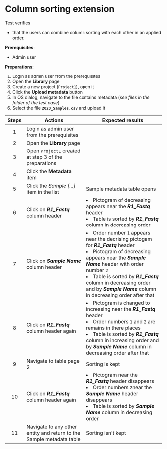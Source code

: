 #	Column sorting extension

Test verifies
- that the users can combine column sorting with each other in an applied order.

**Prerequisites**:

- Admin user

**Preparations**:

1. Login as admin user from the prerequisites
2. Open the **Library** page
3. Create a new project (`Project1`), open it
4. Click the **Upload metadata** button
5. In OS dialog, navigate to the file contains metadata (_see files in the folder of the test case_)
6. Select the file **`2023_Samples.csv`** and upload it

| Steps | Actions | Expected results |
| :---: | --- | --- |
| 1 | Login as admin user from the prerequisites | |
| 2 | Open the **Library** page | |
| 3 | Open `Project1` created at step 3 of the preparations | |
| 4 | Click the **Metadata** item | |
| 5 | Click the *Sample [...]* item in the list | Sample metadata table opens |
| 6 | Click on ***R1_Fastq*** column header | <li> Pictogram of decreasing appears near the ***R1_Fastq*** header <li> Table is sorted by ***R1_Fastq*** column in decreasing order |
| 7 | Click on ***Sample Name*** column header | <li> Order number `1` appears near the decrising pictogam for ***R1_Fastq*** header <li> Pictogram of decreasing appears near the ***Sample Name*** header with order number `2` <li> Table is sorted by ***R1_Fastq*** column in decreasing order and by ***Sample Name*** column in decreasing order after that |
| 8 | Click on ***R1_Fastq*** column header again | <li> Pictogram is changed to increasing near the ***R1_Fastq*** header <li> Order numbers `1` and `2` are remains in there places <li> Table is sorted by ***R1_Fastq*** column in increasing order and by ***Sample Name*** column in decreasing order after that |
| 9 | Navigate to table page 2 | Sorting is kept |
| 10 | Click on ***R1_Fastq*** column header again | <li> Pictogram near the ***R1_Fastq*** header disappears <li> Order numbers `2`near the ***Sample Name*** header disappears <li> Table is sorted by ***Sample Name*** column in decreasing order |
| 11 | Navigate to any other entity and return to the Sample metadata table | Sorting isn't kept |
